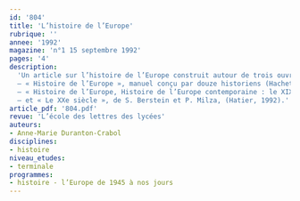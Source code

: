 ```yaml
---
id: '804'
title: 'L’histoire de l’Europe'
rubrique: ''
annee: '1992'
magazine: 'n°1 15 septembre 1992'
pages: '4'
description: 
  'Un article sur l’histoire de l’Europe construit autour de trois ouvrages :
  – « Histoire de l’Europe », manuel conçu par douze historiens (Hachette, 1992)
  – « Histoire de l’Europe, Histoire de l’Europe contemporaine : le XIXe siècle »
  – et « Le XXe siècle », de S. Berstein et P. Milza, (Hatier, 1992).'
article_pdf: '804.pdf'
revue: 'L’école des lettres des lycées'
auteurs:
- Anne-Marie Duranton-Crabol
disciplines:
- histoire
niveau_etudes:
- terminale
programmes:
- histoire - l’Europe de 1945 à nos jours
---
```

